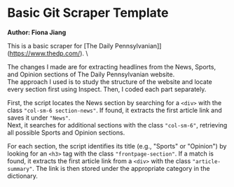 # Basic Git Scraper Template

**Author: Fiona Jiang**

This is a basic scraper for [The Daily Pennsylvanian]](https://www.thedp.com/). \

The changes I made are for extracting headlines from the News, Sports, and Opinion sections of The Daily Pennsylvanian website.  
The approach I used is to study the structure of the website and locate every section first using Inspect. Then, I coded each part separately.  

First, the script locates the News section by searching for a `<div>` with the class `"col-sm-6 section-news"`. If found, it extracts the first article link and saves it under `"News"`.  
Next, it searches for additional sections with the class `"col-sm-6"`, retrieving all possible Sports and Opinion sections.  

For each section, the script identifies its title (e.g., "Sports" or "Opinion") by looking for an `<h3>` tag with the class `"frontpage-section"`. If a match is found, it extracts the first article link from a `<div>` with the class `"article-summary"`. The link is then stored under the appropriate category in the dictionary.  
